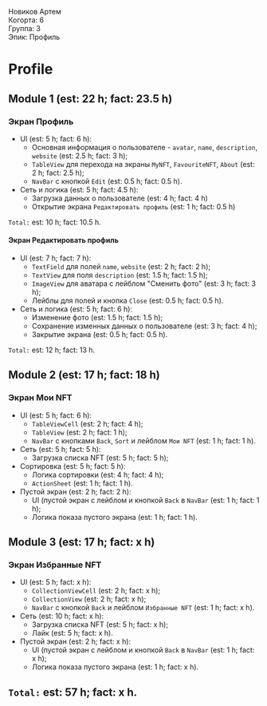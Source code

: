 Новиков Артем
<br /> Когорта: 6
<br /> Группа: 3
<br /> Эпик: Профиль

# Profile

## Module 1 (est: 22 h; fact: 23.5 h)

### Экран Профиль
- UI (est: 5 h; fact: 6 h):
	- Основная информация о пользователе - `avatar`, `name`, `description`, `website` (est: 2.5 h; fact: 3 h);
	- `TableView` для перехода на экраны `MyNFT`, `FavouriteNFT`, `About` (est: 2 h; fact: 2.5 h);
	- `NavBar` с кнопкой `Edit` (est: 0.5 h; fact: 0.5 h).
- Сеть и логика (est: 5 h; fact: 4.5 h):
	- Загрузка данных о пользователе (est: 4 h; fact: 4 h)
	- Открытие экрана `Редактировать профиль` (est: 1 h; fact: 0.5 h)

`Total:` est: 10 h; fact: 10.5 h.

#### Экран Редактировать профиль
- UI (est: 7 h; fact: 7 h):
	- `TextField` для полей `name`, `website` (est: 2 h; fact: 2 h);
	- `TextView` для поля `description` (est: 1.5 h; fact: 1.5 h);
	- `ImageView` для аватара с лейблом "Сменить фото" (est: 3 h; fact: 3 h);
	- Лейблы для полей и кнопка `Close` (est: 0.5 h; fact: 0.5 h).
- Сеть и логика (est: 5 h; fact: 6 h):
	- Изменение фото (est: 1.5 h; fact: 1.5 h);
	- Сохранение изменных данных о пользователе (est: 3 h; fact: 4 h);
	- Закрытие экрана (est: 0.5 h; fact: 0.5 h).

`Total:` est: 12 h; fact: 13 h.


## Module 2 (est: 17 h; fact: 18 h)
### Экран Мои NFT
- UI (est: 5 h; fact: 6 h):
	- `TableViewCell` (est: 2 h; fact: 4 h);
	- `TableView` (est: 2 h; fact: 1 h);
	- `NavBar` с кнопками `Back`, `Sort` и лейблом `Мои NFT` (est: 1 h; fact: 1 h).
- Сеть (est: 5 h; fact: 5 h):
	- Загрузка списка NFT (est: 5 h; fact: 5 h);
- Сортировка (est: 5 h; fact: 5 h):
	- Логика сортировки (est: 4 h; fact: 4 h);
	- `ActionSheet` (est: 1 h; fact: 1 h).
- Пустой экран (est: 2 h; fact: 2 h):
	- UI (пустой экран с лейблом и кнопкой `Back` в `NavBar` (est: 1 h; fact: 1 h);
	- Логика показа пустого экрана (est: 1 h; fact: 1 h).

## Module 3 (est: 17 h; fact: x h)
### Экран Избранные NFT
- UI (est: 5 h; fact: x h):
	- `CollectionViewCell` (est: 2 h; fact: x h);
	- `CollectionView` (est: 2 h; fact: x h);
	- `NavBar` с кнопкой `Back` и лейблом `Избранные NFT` (est: 1 h; fact: x h).
- Сеть (est: 10 h; fact: x h):
	- Загрузка списка NFT (est: 5 h; fact: x h);
	- Лайк (est: 5 h; fact: x h).
- Пустой экран (est: 2 h; fact: x h):
	- UI (пустой экран с лейблом и кнопкой `Back` в `NavBar` (est: 1 h; fact: x h);
	- Логика показа пустого экрана (est: 1 h; fact: x h).

## `Total:` est: 57 h; fact: x h.
